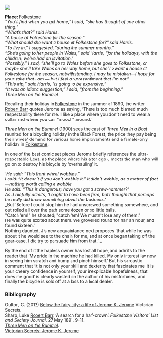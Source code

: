 <a href="https://dev.visual-essays.app"><img src="https://dev-visual-essays.netlify.app/images/ve-button.png"></a> <param ve-config title="Jerome K. Jerome (1859-1927)" author="Professor Carolyn Oulton" layout="vtl" banner="/images/banners/19c.jpg">

**Place:** Folkestone   
_“You’ll find when you get home,” I said, “she has thought of one other thing.”   
“What’s that?” said Harris.  
“A house at Folkestone for the season.”  
“What should she want a house at Folkestone for?” said Harris.  
"To live in,” I suggested, “during the summer months.”  
“She’s going to her people in Wales,” said Harris, “for the holidays, with the children; we’ve had an invitation.”  
“Possibly,” I said, “she’ll go to Wales before she goes to Folkestone, or maybe she’ll take Wales on her way home; but she’ll >want a house at Folkestone for the season, notwithstanding.  I may be mistaken—I hope for your sake that I am — but I feel a >presentiment that I’m not.”  
“This trip,” said Harris, “is going to be expensive.”  
“It was an idiotic suggestion,” I said, “from the beginning.”_   
_Three Men on the Bummel_   
<param ve-image="https://upload.wikimedia.org/wikipedia/commons/1/13/Lee%27s_Promenade_and_Bandstand%2C_Folkestone%2C_England-LCCN2002696748.jpg" label="Folkestone The Leas Promenade and Bandstand" attribution="Photochrom Print Collection, Public domain, via Wikimedia Commons">
<param ve-image url="https://upload.wikimedia.org/wikipedia/commons/7/7d/The_Bandstand%2C_The_Leas%2C_Folkestone_-_geograph.org.uk_-_1980145.jpg" label="The Bandstand, The Leas, Folkestone" attribution="The Bandstand, The Leas, Folkestone by David P Howard, CC BY-SA 2.0, via Wikimedia Commons">
<param ve-map center="Q375314" zoom="15">

Recalling their holiday in [Folkestone](/19c/19c-folkestone) in the summer of 1890, the writer [Robert Barr](/19c/19c-barr-biography) quotes Jerome as saying, ‘There is too much blamed much respectability there for me. I like a place where you don’t need to wear a collar and where you can “mooch” around.’
<param ve-image url="https://upload.wikimedia.org/wikipedia/commons/a/a1/Photo_of_Robert_Barr.jpg" label="Robert Barr" attribution="not stated, Public domain, via Wikimedia Commons">
<param ve-image url="https://upload.wikimedia.org/wikipedia/commons/1/11/Jerome_K._Jerome_%287893553318%29.jpg" label="Jerome K. Jerome" attribution="National Media Museum from UK, No restrictions, via Wikimedia Commons">
<param ve-map primary center="Q375314" zoom="15">

_Three Men on the Bummel_ (1900) sees the cast of _Three Men in a Boat_ reunited for a bicycling holiday in the Black Forest, the price they pay being their wives’ demand for various home improvements and a female-only holiday in [Folkestone](/19c/19c-folkestone).
<param ve-image url="https://upload.wikimedia.org/wikipedia/commons/a/ab/Jerome_Three_Men_in_a_Boat_First_edition_1889.jpg" label="Three Men in a Boat First edition" attribution="ReijiYamashina777, CC BY-SA 4.0, via Wikimedia Commons">
<param ve-map primary center="Q375314" zoom="15">

In one of the best comic set pieces Jerome briefly references the ultra-respectable Leas, as the place where his alter ego J meets the man who will go on to destroy his bicycle by ‘overhauling’ it.
<param ve-image url="https://upload.wikimedia.org/wikipedia/commons/e/ea/The_Lees_i.e._Leas_Folkestone_England.jpg" label="Folkestone Leas" attribution="Snapshots Of  The Past, CC BY-SA 2.0, via Wikimedia Commons">
	
_‘He said: “This front wheel wobbles.”   
I said: “It doesn’t if you don’t wobble it.”  It didn’t wobble, as a matter of fact—nothing worth calling a wobble.   
He said: “This is dangerous; have you got a screw-hammer?”   
As J ruefully admits, ‘I ought to have been firm, but I thought that perhaps he really did know something about the business.’_   
_But 'Before I could stop him he had unscrewed something somewhere, and out rolled all over the path some dozen or so little balls.   
"Catch ’em!" he shouted; "catch ’em!  We mustn’t lose any of them."   
He was quite excited about them. We grovelled round for half an hour, and found sixteen.'   
Nothing daunted, J’s new acquaintance next proposes ‘that while he was about it he would see to the chain for me, and at once began taking off the gear-case.  I did try to persuade him from that.’ _    

By the end of it the hapless owner has lost all hope, and admits to the reader that ‘My pride in the machine he had killed.  My only interest lay now in seeing him scratch and bump and pinch himself.’ But his sarcastic comment that ‘It is not only your skill and dexterity that fascinates me, it is your cheery confidence in yourself, your inexplicable hopefulness, that does me good’ is clearly wasted on the author of his misfortunes, and finally the bicycle is sold off at a loss to a local dealer.
<param ve-image url="https://upload.wikimedia.org/wikipedia/commons/c/c9/Vintage_bicycle_illustration_%2846733122262%29.jpg" label="Vintage bicycle illustration" attribution="Rawpixel Ltd, CC BY 2.0 <https://creativecommons.org/licenses/by/2.0>, via Wikimedia Commons">

### Bibliography

Oulton, C. (2012) [Below the fairy city: a life of Jerome K. Jerome](https://www.victoriansecrets.co.uk/book/below-the-fairy-city-a-life-of-jerome-k-jerome/) Victorian Secrets.   
Sharp, Luke [Robert Barr](/19c/19c-barr-biography). ‘A search for a half-crown’. _Folkestone Visitors’ List and Society Journal_. 27 May 1891. 9-11.   
[_Three Men on the Bummel_](https://www.gutenberg.org/files/2183/2183-h/2183-h.htm).    
[Victorian Secrets: Jerome K. Jerome](https://www.victoriansecrets.co.uk/authors/jerome-k-jerome-1859-1927/)   
